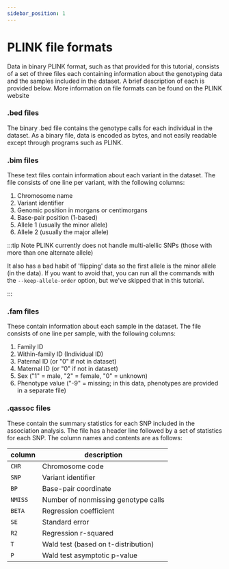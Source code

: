 ```yaml
---
sidebar_position: 1
---
```


# PLINK file formats

Data in binary PLINK format, such as that provided for this tutorial, consists of a set of three files each containing information about the genotyping data and the samples included in the dataset. A brief description of each is provided below. More information on file formats can be found on the PLINK website

### .bed files

The binary .bed file contains the genotype calls for each individual in the dataset. As a binary file, data is encoded as bytes, and not easily readable except through programs such as PLINK.

### .bim files
These text files contain information about each variant in the dataset. The file consists of one line per variant, with the following columns:

1. Chromosome name
2. Variant identifier
3. Genomic position in morgans or centimorgans
4. Base-pair position (1-based)
5. Allele 1 (usually the minor allele)
6. Allele 2 (usually the major allele)

:::tip Note
PLINK currently does not handle multi-alellic SNPs (those with more than one alternate allele)

It also has a bad habit of 'flipping' data so the first allele is the minor allele (in the data). If you want to avoid
that, you can run all the commands with the `--keep-allele-order` option, but we've skipped that in this tutorial.

:::

### .fam files
These contain information about each sample in the dataset. The file consists of one line per sample, with the following columns:

1. Family ID
2. Within-family ID (Individual ID)
3. Paternal ID (or "0" if not in dataset)
4. Maternal ID (or "0" if not in dataset)
5. Sex ("1" = male, "2" = female, "0" = unknown)
6. Phenotype value ("-9" = missing; in this data, phenotypes are provided in a separate file)


### .qassoc files

These contain the summary statistics for each SNP included in the association analysis. The file has a header line followed by a set of statistics for each SNP. The column names and contents are as follows:

| column | description |
| ------ | ----------- |
| `CHR` | Chromosome code |
| `SNP` | Variant identifier |
| `BP` | Base-pair coordinate |
| `NMISS` | Number of nonmissing genotype calls |
| `BETA` | Regression coefficient |
| `SE` | Standard error |
| `R2` | Regression r-squared |
| `T` | Wald test (based on t-distribution) |
| `P` | Wald test asymptotic p-value |



